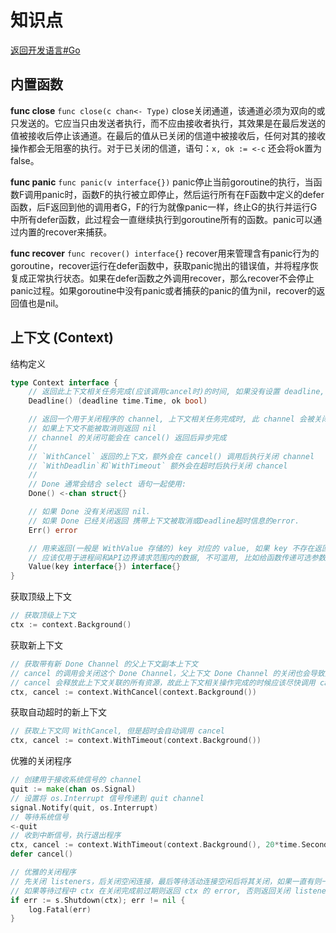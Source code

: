 # 知识点

[返回开发语言#Go](/language/?id=go)

## 内置函数

**func close**
`func close(c chan<- Type)`
close关闭通道，该通道必须为双向的或只发送的。它应当只由发送者执行，而不应由接收者执行，其效果是在最后发送的值被接收后停止该通道。在最后的值从已关闭的信道中被接收后，任何对其的接收操作都会无阻塞的执行。对于已关闭的信道，语句：`x, ok := <-c` 还会将ok置为false。

**func panic**
`func panic(v interface{})`
panic停止当前goroutine的执行，当函数F调用panic时，函数F的执行被立即停止，然后运行所有在F函数中定义的defer函数，后F返回到他的调用者G，F的行为就像panic一样，终止G的执行并运行G中所有defer函数，此过程会一直继续执行到goroutine所有的函数。panic可以通过内置的recover来捕获。

**func recover**
`func recover() interface{}`
recover用来管理含有panic行为的goroutine，recover运行在defer函数中，获取panic抛出的错误值，并将程序恢复成正常执行状态。如果在defer函数之外调用recover，那么recover不会停止panic过程。如果goroutine中没有panic或者捕获的panic的值为nil，recover的返回值也是nil。

## 上下文 (Context)

结构定义

```go
type Context interface {
    // 返回此上下文相关任务完成(应该调用cancel时)的时间, 如果没有设置 deadline, ok=false
	Deadline() (deadline time.Time, ok bool)

    // 返回一个用于关闭程序的 channel, 上下文相关任务完成时, 此 channel 会被关闭
    // 如果上下文不能被取消则返回 nil
    // channel 的关闭可能会在 cancel() 返回后异步完成
    //
    // `WithCancel` 返回的上下文，额外会在 cancel() 调用后执行关闭 channel
    // `WithDeadlin`和`WithTimeout` 额外会在超时后执行关闭 chancel
	//
	// Done 通常会结合 select 语句一起使用:
	Done() <-chan struct{}

	// 如果 Done 没有关闭返回 nil.
	// 如果 Done 已经关闭返回 携带上下文被取消或Deadline超时信息的error.
	Err() error

	// 用来返回(一般是 WithValue 存储的) key 对应的 value, 如果 key 不存在返回 nil
	// 应该仅用于进程间和API边界请求范围内的数据, 不可滥用, 比如给函数传递可选参数
	Value(key interface{}) interface{}
}
```

获取顶级上下文

```go
// 获取顶级上下文
ctx := context.Background()
```

获取新上下文

```go
// 获取带有新 Done Channel 的父上下文副本上下文
// cancel 的调用会关闭这个 Done Channel，父上下文 Done Channel 的关闭也会导致此上下文的 Done Channel 关闭
// cancel 会释放此上下文关联的所有资源，故此上下文相关操作完成的时候应该尽快调用 cancel
ctx, cancel := context.WithCancel(context.Background())
```

获取自动超时的新上下文

```go
// 获取上下文同 WithCancel, 但是超时会自动调用 cancel
ctx, cancel := context.WithTimeout(context.Background())
```

优雅的关闭程序

```go
// 创建用于接收系统信号的 channel
quit := make(chan os.Signal)
// 设置将 os.Interrupt 信号传递到 quit channel
signal.Notify(quit, os.Interrupt)
// 等待系统信号
<-quit
// 收到中断信号，执行退出程序
ctx, cancel := context.WithTimeout(context.Background(), 20*time.Second)
defer cancel()

// 优雅的关闭程序
// 先关闭 listeners，后关闭空闲连接，最后等待活动连接空闲后将其关闭，如果一直有则一直等待
// 如果等待过程中 ctx 在关闭完成前过期则返回 ctx 的 error, 否则返回关闭 listeners 过程中的错误
if err := s.Shutdown(ctx); err != nil {
    log.Fatal(err)
}
```